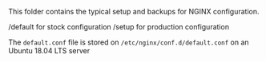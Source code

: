 This folder contains the typical setup and backups for NGINX configuration.

/default for stock configuration
/setup for production configuration

The `default.conf` file is stored on `/etc/nginx/conf.d/default.conf` on an Ubuntu 18.04 LTS server

